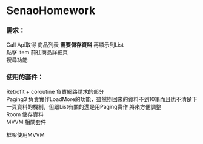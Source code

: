 # SenaoHomework

### 需求：
Call Api取得 商品列表 __需要儲存資料__ 再顯示到List<br/>
點擊 item 前往商品詳細頁<br/>
搜尋功能

### 使用的套件：
Retrofit + coroutine 負責網路請求的部分<br/>
Paging3 負責實作LoadMore的功能，雖然撈回來的資料不到10筆而且也不清楚下一頁資料的機制，但跟List有關的還是用Paging實作 將來方便調整<br/>
Room 儲存資料<br/>
MVVM 相關套件<br/>

框架使用MVVM

